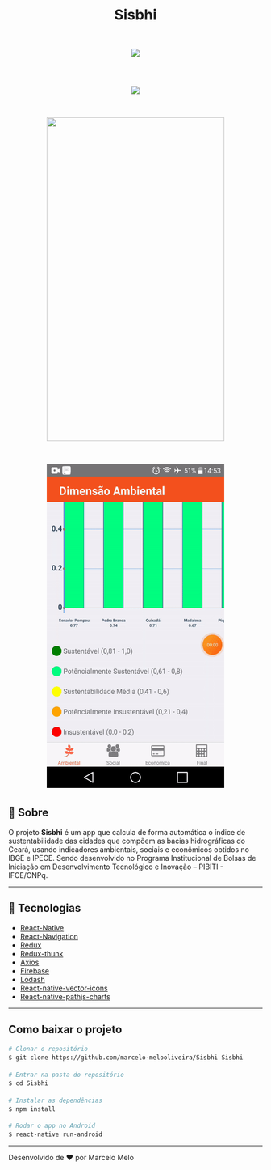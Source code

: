 <h1 align=center> <b>Sisbhi</b></h1>
<h1 align=center>
<img src="https://ik.imagekit.io/marcelomelo92/icon_8VivA1-hs.png">
</h1>

<h1 align=center>
<img src="res/img1.gif">
</h1>
<h1 align=center>
<img src="res/img2.gif" width="352" height="640">
</h1>
<h1 align=center>
<img src="res/img3.gif" width="352" height="640">
</h1>


## 📖 Sobre
O projeto **Sisbhi** é um app que calcula de forma automática o índice de sustentabilidade das cidades que compõem as bacias hidrográficas do Ceará, usando indicadores ambientais, sociais e econômicos obtidos no IBGE e IPECE. Sendo desenvolvido no Programa Institucional de Bolsas de Iniciação em Desenvolvimento
Tecnológico e Inovação – PIBITI - IFCE/CNPq.

---

## 🚀 Tecnologias
- [React-Native](https://reactnative.dev/)
- [React-Navigation](https://reactnavigation.org/)
- [Redux](https://redux.js.org/)
- [Redux-thunk](https://github.com/reduxjs/redux-thunk)
- [Axios](https://github.com/axios/axios)
- [Firebase](https://rnfirebase.io/)
- [Lodash](https://lodash.com/)
- [React-native-vector-icons](https://github.com/oblador/react-native-vector-icons)
- [React-native-pathjs-charts](https://github.com/capitalone/react-native-pathjs-charts)
---
## Como baixar o projeto
```bash
# Clonar o repositório
$ git clone https://github.com/marcelo-melooliveira/Sisbhi Sisbhi

# Entrar na pasta do repositório
$ cd Sisbhi

# Instalar as dependências
$ npm install

# Rodar o app no Android
$ react-native run-android

```

---
Desenvolvido de ❤ por Marcelo Melo
